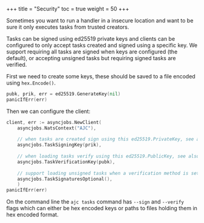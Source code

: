+++
title = "Security"
toc = true
weight = 50
+++

Sometimes you want to run a handler in a insecure location and want to be sure it only executes tasks from trusted creators.

Tasks can be signed using ed25519 private keys and clients can be configured to only accept tasks created and signed using
a specific key.  We support requiring all tasks are signed when keys are configured (the default), or accepting unsigned tasks
but requiring signed tasks are verified.

First we need to create some keys, these should be saved to a file encoded using `hex.Encode()`.

```go
pubk, prik, err = ed25519.GenerateKey(nil)
panicIfErr(err)
```

Then we can configure the client:

```go
client, err := asyncjobs.NewClient(
	asyncjobs.NatsContext("AJC"),
	
	// when tasks are created sign using this ed25519.PrivateKey, see also TaskSigningSeedFile()
    asyncjobs.TaskSigningKey(prik),
	
	// when loading tasks verify using this ed25519.PublicKey, see also TaskVerificationKeyFile()
	asyncjobs.TaskVerificationKey(pubk),
	
	// support loading unsigned tasks when a verification method is set, disabled by default
	asyncjobs.TaskSignaturesOptional(),
	)
panicIfErr(err)
```

On the command line the `ajc tasks` command has `--sign` and `--verify` flags which can either be hex encoded keys
or paths to files holding them in hex encoded format.